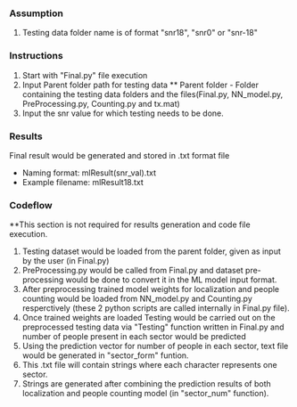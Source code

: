 ### Assumption 
1) Testing data folder name is of format "snr18", "snr0" or "snr-18"

### Instructions
1) Start with "Final.py" file execution
2) Input Parent folder path for testing data
    ** Parent folder - Folder containing the testing data folders and the files(Final.py, NN_model.py, PreProcessing.py, Counting.py and tx.mat) 
3) Input the snr value for which testing needs to be done.

### Results
Final result would be generated and stored in .txt format file
* Naming format: mlResult(snr_val).txt
* Example filename: mlResult18.txt
    
    
### Codeflow
**This section is not required for results generation and code file execution.

1) Testing dataset would be loaded from the parent folder, given as input by the user (in Final.py)
2) PreProcessing.py would be called from Final.py and dataset pre-processing would be done to convert it 
   in the ML model input format.
3) After preprocessing trained model weights for localization and people counting would be loaded from NN_model.py 
   and Counting.py resperctively (these 2 python scripts are called internally in Final.py file).
4) Once trained weights are loaded Testing would be carried out on the preprocessed testing data via "Testing"
   function written in Final.py and number of people present in each sector would be predicted
5) Using the prediction vector for number of people in each sector, text file would be generated in "sector_form" funtion.
6) This .txt file will contain strings where each character represents one sector.
7) Strings are generated after combining the prediction results of both localization and people counting model (in "sector_num" function).
